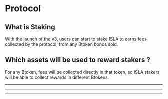 # Protocol

## What is Staking

With the launch of the v3, users can start to stake ISLA to earns fees collected by the protocol, from any Btoken bonds sold.

## Which assets will be used to reward stakers ?

For any Btoken, fees will be collected directly in that token, so ISLA stakers will be able to collect rewards in different Btokens.

****

****

****

